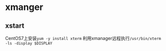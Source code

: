 # xmanger

## xstart

CentOS7上安装`yum -y install xterm`
利用xmanager远程执行`/usr/bin/xterm -ls -display $DISPLAY`